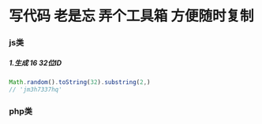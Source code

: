 # 写代码 老是忘 弄个工具箱 方便随时复制

### js类
##### 1.生成 16 32位ID

``` js
Math.random().toString(32).substring(2,)
// 'jm3h7337hq'

```
### php类
